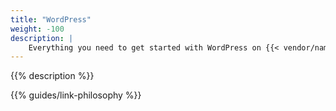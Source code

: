 ```yaml
---
title: "WordPress"
weight: -100
description: |
    Everything you need to get started with WordPress on {{< vendor/name >}}.
---
```


{{% description %}}

{{% guides/link-philosophy %}}